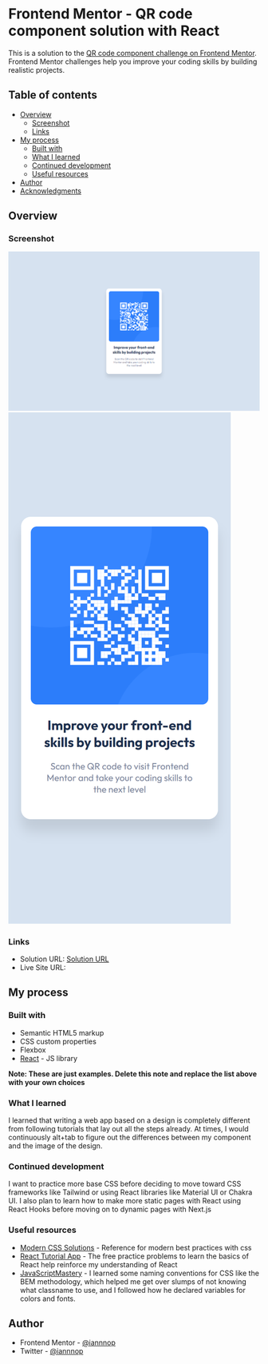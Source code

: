 # Frontend Mentor - QR code component solution with React

This is a solution to the [QR code component challenge on Frontend Mentor](https://www.frontendmentor.io/challenges/qr-code-component-iux_sIO_H). Frontend Mentor challenges help you improve your coding skills by building realistic projects. 

## Table of contents

- [Overview](#overview)
  - [Screenshot](#screenshot)
  - [Links](#links)
- [My process](#my-process)
  - [Built with](#built-with)
  - [What I learned](#what-i-learned)
  - [Continued development](#continued-development)
  - [Useful resources](#useful-resources)
- [Author](#author)
- [Acknowledgments](#acknowledgments)

## Overview

### Screenshot

![Desktop](./desktop-qr-code-screenshot.png)
![Mobile](./mobile-qr-code-screenshot.png)

### Links

- Solution URL: [Solution URL]()
- Live Site URL: []()

## My process

### Built with

- Semantic HTML5 markup
- CSS custom properties
- Flexbox
- [React](https://reactjs.org/) - JS library

**Note: These are just examples. Delete this note and replace the list above with your own choices**

### What I learned

I learned that writing a web app based on a design is completely different from following tutorials that lay out all the steps already. At times, I would continuously alt+tab to figure out the differences between my component and the image of the design.


### Continued development

I want to practice more base CSS before deciding to move toward CSS frameworks like Tailwind or using React libraries like Material UI or Chakra UI. I also plan to learn how to make more static pages with React using React Hooks before moving on to dynamic pages with Next.js

### Useful resources

- [Modern CSS Solutions](https://moderncss.dev/) - Reference for modern best practices with css
- [React Tutorial App](https://react-tutorial.app/) - The free practice problems to learn the basics of React help reinforce my understanding of React
- [JavaScriptMastery](https://www.youtube.com/c/JavaScriptMastery) - I learned some naming conventions for CSS like the BEM methodology, which helped me get over slumps of not knowing what classname to use, and I followed how he declared variables for colors and fonts.

## Author

- Frontend Mentor - [@iannnop](https://www.frontendmentor.io/profile/iannnop)
- Twitter - [@iannnop](https://www.twitter.com/iannnop)
